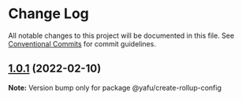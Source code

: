 # Change Log

All notable changes to this project will be documented in this file.
See [Conventional Commits](https://conventionalcommits.org) for commit guidelines.

## [1.0.1](https://github.com/TheLudd/yafu-mono/compare/@yafu/create-rollup-config@1.0.0...@yafu/create-rollup-config@1.0.1) (2022-02-10)

**Note:** Version bump only for package @yafu/create-rollup-config

